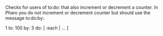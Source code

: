 Checks for users of to:do: that also increment or decrement a counter.In Pharo you do not increment or decrement counter but should use the message to:do:by:.1 to: 100 by: 3 do: [ :each | ... ]